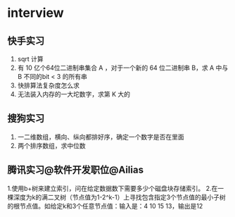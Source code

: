 # interview
## 快手实习
1. sqrt 计算
2. 有 10 亿个64位二进制串集合 A ，对于一个新的 64 位二进制串 B，求 A 中与 B 不同的bit < 3 的所有串
3. 快排算法复杂度怎么求
4. 无法装入内存的一大坨数字，求第 K 大的

## 搜狗实习
1. 一二维数组，横向、纵向都排好序，确定一个数字是否在里面
2. 两个排序数组，求中位数

## 腾讯实习@软件开发职位@Ailias
1.使用b+树来建立索引，问在给定数据数下需要多少个磁盘块存储索引。
2.在一棵深度为k的满二叉树（节点值为1-2^k-1）上寻找包含指定3个节点值的最小子树的根节点值。如给定k和3个任意节点值：输入是：4 10 15 13，输出是12

